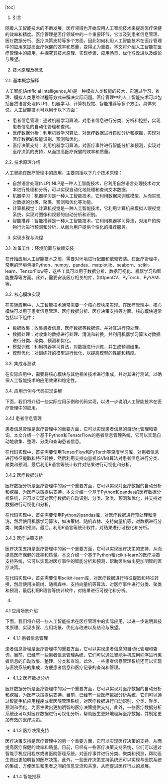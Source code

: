 
[toc]                    
                
                
1. 引言

随着人工智能技术的不断发展，医疗领域也开始应用人工智能技术来提高医疗保健的效率和精度。医疗管理是医疗领域中的一个重要环节，它涉及到患者信息管理、医疗数据分析、医疗决策支持等多个方面，因此如何利用人工智能技术在医疗管理中的应用来提高医疗保健的效率和质量，变得尤为重要。本文将介绍人工智能在医疗管理中的应用，并探究其技术原理、实现步骤、应用场景、优化与改进以及结论与展望。

2. 技术原理及概念

2.1. 基本概念解释

人工智能(Artificial Intelligence,AI)是一种模拟人类智能的技术，它通过学习、推理、模拟人类思维过程等方式来解决实际问题。医疗管理中的人工智能技术可以包括自然语言处理(NLP)、机器学习、计算机视觉、智能推荐等多个方面，具体来说，人工智能技术可以用于以下方面：

- 患者信息管理：通过机器学习算法，对患者信息进行分类、分析和挖掘，实现患者信息的自动化管理和查询。
- 医疗数据分析：利用机器学习算法，对医疗数据进行自动分析和挖掘，实现对医疗数据的智能识别、预测和优化。
- 医疗决策支持：利用机器学习算法，对医疗事件进行智能分析和预测，实现对医疗决策的支持，从而提高医疗保健的效率和质量。

2.2. 技术原理介绍

人工智能在医疗管理中的应用，主要包括以下几个技术原理：

- 自然语言处理(NLP):NLP是一种人工智能技术，它利用自然语言处理技术对文本进行处理和分析，可以实现自动化地处理和查询文本数据。
- 机器学习：机器学习是一种人工智能技术，它利用数据来训练模型，从而实现对数据的分类、聚类、预测和优化等功能。
- 计算机视觉：计算机视觉是一种人工智能技术，它利用计算机来模拟人眼视觉系统，实现对图像和视频的自动分析和识别。
- 智能推荐：智能推荐是一种人工智能技术，它利用机器学习算法，对用户的购物行为进行预测和分析，从而为用户提供个性化的推荐服务。

3. 实现步骤与流程

3.1. 准备工作：环境配置与依赖安装

在开始应用人工智能技术之前，需要对环境进行配置和依赖安装。在医疗管理中，常用的环境包括Python、numpy、pandas、matplotlib、seaborn、scikit-learn、TensorFlow等，这些工具可以用于数据分析、数据可视化、机器学习和智能推荐等方面。此外，需要安装医疗相关的库，如OpenCV、PyTorch、PyYAML等。

3.2. 核心模块实现

在实际应用中，人工智能技术通常需要一个核心模块来实现。在医疗管理中，核心模块可以用于患者信息管理、医疗数据分析、医疗决策支持等方面。核心模块通常包括以下组件：

- 数据收集：收集患者信息、医疗数据等数据源，并对其进行预处理。
- 数据处理：对收集的数据进行处理、清洗和转换，并利用机器学习算法对数据进行分类、聚类、预测和优化。
- 模型训练：利用机器学习算法，对数据进行训练，并生成预测结果。
- 模型优化：对训练好的模型进行优化，以提高模型的性能和精度。

3.3. 集成与测试

在实际应用中，需要将核心模块与其他相关技术进行集成，并对其进行测试，以确保人工智能技术的应用效果和稳定性。

3.4. 应用示例与代码实现讲解

下面，我们将介绍一些实际应用示例和代码实现，以进一步说明人工智能技术在医疗管理中的应用。

3.4.1 患者信息管理

患者信息管理是医疗管理中的重要方面，它可以实现患者信息的自动化管理和查询。本文介绍一个基于Python和TensorFlow的患者信息管理系统，它可以实现自动地收集、整理、分类和查询患者信息。

在代码实现中，首先需要使用TensorFlow和PyTorch等深度学习库，对患者信息进行特征提取和特征转换，然后利用支持向量机(SVM)算法对患者信息进行分类、聚类和预测，最后利用R语言等统计软件对结果进行可视化和分析。

3.4.2 医疗数据分析

医疗数据分析是医疗管理中的另一个重要方面，它可以实现对医疗数据的自动分析和挖掘，为医疗决策提供支持。本文介绍一个基于Python和pandas的医疗数据分析系统，它可以实现对医疗数据的自动识别、分类、聚类、预测和优化，并支持对数据进行可视化和分析。

在代码实现中，首先需要使用Python的pandas库，对医疗数据进行预处理和清洗，然后使用机器学习算法，如决策树、随机森林、支持向量机等，对数据进行分类、聚类和预测。最后，利用R语言等统计软件，对结果进行可视化和分析。

3.4.3 医疗决策支持

医疗决策支持是医疗管理中的另一个重要方面，它可以实现医疗决策的支持，从而提高医疗保健的效率和质量。本文介绍一个基于Python和scikit-learn的医疗决策支持系统，它可以实现对医疗事件的智能分析和预测，帮助医生做出更加明智的医疗决策。

在代码实现中，首先需要使用scikit-learn库，对医疗数据进行特征提取和特征转换，然后使用决策树、随机森林、支持向量机等算法，对医疗事件进行分类、聚类和预测，最后利用R语言等统计软件，对结果进行可视化和分析。

4. 

4.1 应用场景介绍

下面，我们将介绍一些人工智能技术在医疗管理中的实际应用，以进一步说明其技术原理、实现步骤、应用场景、优化与改进以及结论与展望。

- 4.1.1 患者信息管理

患者信息管理是医疗管理中的重要方面，它可以实现患者信息的自动化管理和查询。目前，已经有一些患者信息管理系统，它们可以通过智能手机应用程序进行患者信息的自动收集、整理、分类和查询。此外，一些患者信息管理系统还可以实现与医院系统的集成，方便患者信息和医疗记录的查询和管理。

- 4.1.2 医疗数据分析

医疗数据分析是医疗管理中的另一个重要方面，它可以实现对医疗数据的自动分析和挖掘，为医疗决策提供支持。目前，已经有一些医疗数据分析系统，它们可以通过智能手机应用程序或者医院管理系统，对医疗数据进行自动识别、分类、聚类、预测和优化，为医生做出更加明智的医疗决策提供支持。此外，一些医疗数据分析系统还可以对医疗数据进行可视化分析，帮助医生更好地理解医疗数据，并制定更加有效的医疗决策。

- 4.1.3 医疗决策支持

医疗决策支持是医疗管理中的另一个重要方面，它可以实现医疗决策的支持，从而提高医疗保健的效率和质量。目前，已经有一些医疗决策支持系统，它们可以通过智能手机应用程序或者医院管理系统，对医疗事件进行分类、聚类和预测，帮助医生做出更加明智的医疗决策。此外，一些医疗决策支持系统还可以实现与医院系统的集成，方便医生和患者之间的信息交流和共享，从而促进医疗行业的发展。

- 4.1.4 智能推荐

